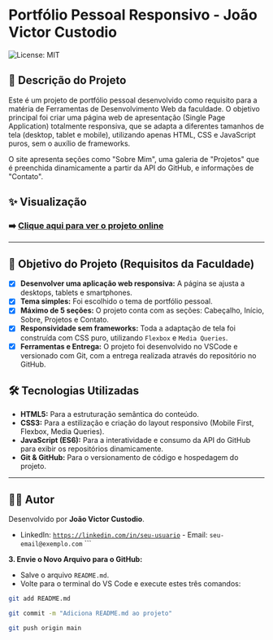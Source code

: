 # Portfólio Pessoal Responsivo - João Victor Custodio

![License: MIT](https://img.shields.io/badge/License-MIT-blue.svg)

## 📄 Descrição do Projeto

Este é um projeto de portfólio pessoal desenvolvido como requisito para a matéria de Ferramentas de Desenvolvimento Web da faculdade. O objetivo principal foi criar uma página web de apresentação (Single Page Application) totalmente responsiva, que se adapta a diferentes tamanhos de tela (desktop, tablet e mobile), utilizando apenas HTML, CSS e JavaScript puros, sem o auxílio de frameworks.

O site apresenta seções como "Sobre Mim", uma galeria de "Projetos" que é preenchida dinamicamente a partir da API do GitHub, e informações de "Contato".

## ✨ Visualização

### ➡️ [Clique aqui para ver o projeto online](https://jvCustodio1.github.io/Primeiro-Projeto-Faculdade/)
---

## 🎯 Objetivo do Projeto (Requisitos da Faculdade)

- [x] **Desenvolver uma aplicação web responsiva:** A página se ajusta a desktops, tablets e smartphones.
- [x] **Tema simples:** Foi escolhido o tema de portfólio pessoal.
- [x] **Máximo de 5 seções:** O projeto conta com as seções: Cabeçalho, Início, Sobre, Projetos e Contato.
- [x] **Responsividade sem frameworks:** Toda a adaptação de tela foi construída com CSS puro, utilizando `Flexbox` e `Media Queries`.
- [x] **Ferramentas e Entrega:** O projeto foi desenvolvido no VSCode e versionado com Git, com a entrega realizada através do repositório no GitHub.

## 🛠️ Tecnologias Utilizadas

* **HTML5:** Para a estruturação semântica do conteúdo.
* **CSS3:** Para a estilização e criação do layout responsivo (Mobile First, Flexbox, Media Queries).
* **JavaScript (ES6):** Para a interatividade e consumo da API do GitHub para exibir os repositórios dinamicamente.
* **Git & GitHub:** Para o versionamento de código e hospedagem do projeto.

---

## 🧑‍💻 Autor

Desenvolvido por **João Victor Custodio**.

- LinkedIn: [`https://linkedin.com/in/seu-usuario`](https://linkedin.com/in/seu-usuario) - Email: `seu-email@exemplo.com` ```

**3. Envie o Novo Arquivo para o GitHub:**
* Salve o arquivo `README.md`.
* Volte para o terminal do VS Code e execute estes três comandos:

```bash
git add README.md

git commit -m "Adiciona README.md ao projeto"

git push origin main